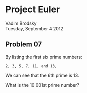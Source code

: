# Project Euler

Vadim Brodsky    
Tuesday, September 4 2012

## Problem 07
By listing the first six prime numbers: 

	2, 3, 5, 7, 11, and 13, 

We can see that the 6th prime is 13.

What is the 10 001st prime number?
